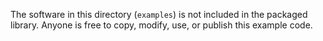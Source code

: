 The software in this directory (`examples`) is not included in the
packaged library. Anyone is free to copy, modify, use, or publish this
example code.
